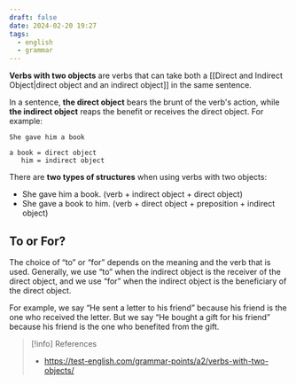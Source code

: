 ```yaml
---
draft: false
date: 2024-02-20 19:27
tags:
  - english
  - grammar
---
```


**Verbs with two objects** are verbs that can take both a [[Direct and Indirect Object|direct object and an indirect object]] in the same sentence. 

In a sentence, **the direct object** bears the brunt of the verb's action, while **the indirect object** reaps the benefit or receives the direct object. For example:

```
She gave him a book

a book = direct object
   him = indirect object
```

There are **two types of structures** when using verbs with two objects:
- She gave him a book. (verb + indirect object + direct object)
- She gave a book to him. (verb + direct object + preposition + indirect object)

## To or For?
The choice of “to” or “for” depends on the meaning and the verb that is used. Generally, we use “to” when the indirect object is the receiver of the direct object, and we use “for” when the indirect object is the beneficiary of the direct object. 

For example, we say “He sent a letter to his friend” because his friend is the one who received the letter. But we say “He bought a gift for his friend” because his friend is the one who benefited from the gift.


> [!info] References
> - https://test-english.com/grammar-points/a2/verbs-with-two-objects/
